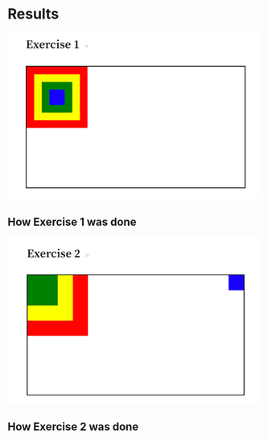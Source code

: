 # Results

![Exercise 1](./images/Css-mock-exercise%201.png)

## How Exercise 1 was done

![Exercise 2](./images/Css-mock-exercise%202.png)

## How Exercise 2 was done